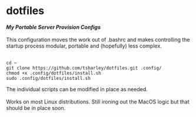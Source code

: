 # dotfiles
___My Portable Server Provision Configs___<br><br>
This configuration moves the work out of .bashrc and makes controlling the startup process modular, portable and (hopefully) less complex.<br><br>
```
cd ~
git clone https://github.com/tsharley/dotfiles.git .config/
chmod +x .config/dotfiles/install.sh
sudo .config/dotfiles/install.sh
```

The individual scripts can be modified in place as needed.<br><br>
Works on most Linux distributions.  Still ironing out the MacOS logic but that should be in place soon.
